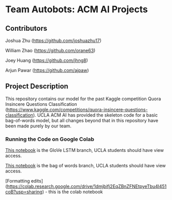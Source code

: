 # Team Autobots: ACM AI Projects

## Contributors

Joshua Zhu (https://github.com/joshuazhu17)

William Zhao (https://github.com/orane63)

Joey Huang (https://github.com/jhng8)

Arjun Pawar (https://github.com/ajpaw)

## Project Description

This repository contains our model for the past Kaggle competition Quora Insincere Questions Classification (https://www.kaggle.com/competitions/quora-insincere-questions-classification). UCLA ACM AI has provided the skeleton code for a basic bag-of-words model, but all changes beyond that in this repository have been made purely by our team.

### Running the Code on Google Colab

[This notebook](https://colab.research.google.com/drive/1JRmrT_FSVYsozpP4P_xjOBR7rERmaRP7?usp=sharing) is the GloVe LSTM branch, UCLA students should have view access.

[This notebook](https://colab.research.google.com/drive/1T8mbtBkrCvKKN2KV92_6eS7SWbVKRye8?usp=sharing) is the bag of words branch, UCLA students should have view access.

[Formatting edits] (https://colab.research.google.com/drive/1dmjbifj2EqZBnZFNEtpyeTbu4l451coB?usp=sharing) - this is the colab notebook
